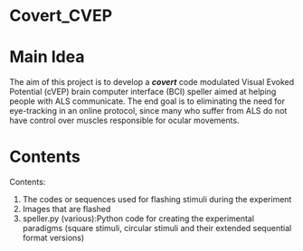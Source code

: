 # Covert_CVEP

# Main Idea
The aim of this project is to develop a **_covert_** code modulated Visual Evoked Potential (cVEP) brain computer interface (BCI) speller aimed at helping people with ALS communicate. The end goal is to eliminating the need for eye-tracking in an online protocol, since many who suffer from ALS do not have control over muscles responsible for ocular movements.

# Contents
Contents:
1. The codes or sequences used for flashing stimuli during the experiment
2. Images that are flashed
3. speller.py (various):Python code for creating the experimental paradigms (square stimuli, circular stimuli and their extended sequential format versions)





